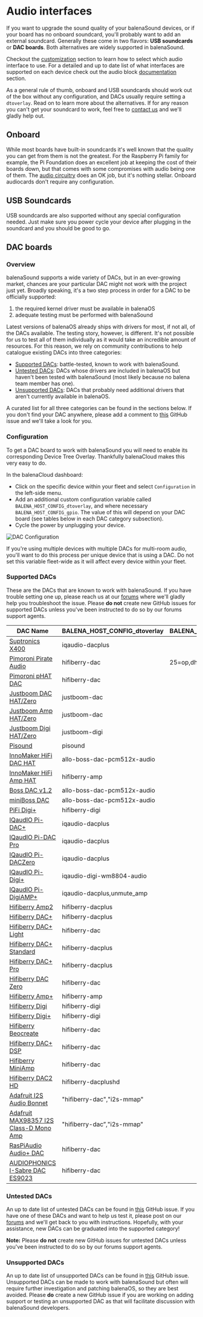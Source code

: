 # Audio interfaces

If you want to upgrade the sound quality of your balenaSound devices, or if your board has no onboard soundcard, you'll probably want to add an external soundcard. Generally these come in two flavors: **USB soundcards** or **DAC boards**. Both alternatives are widely supported in balenaSound.

Checkout the [customization](https://balena-sound.pages.dev/customization) section to learn how to select which audio interface to use. For a detailed and up to date list of what interfaces are supported on each device check out the audio block [documentation](https://github.com/balenablocks/audio#supported-devices) section.

As a general rule of thumb, onboard and USB soundcards should work out of the box without any configuration, and DACs usually require setting a `dtoverlay`. Read on to learn more about the alternatives. If for any reason you can't get your soundcard to work, feel free to [contact us](https://balena-sound.pages.dev/support#contact-us) and we'll gladly help out.

## Onboard

While most boards have built-in soundcards it's well known that the quality you can get from them is not the greatest. For the Raspberry Pi family for example, the Pi Foundation does an excellent job at keeping the cost of their boards down, but that comes with some compromises with audio being one of them. The [audio circuitry](https://hackaday.com/2018/07/13/behind-the-pin-how-the-raspberry-pi-gets-its-audio/) does an OK job, but it's nothing stellar. Onboard audiocards don't require any configuration.

## USB Soundcards

USB soundcards are also supported without any special configuration needed. Just make sure you power cycle your device after plugging in the soundcard and you should be good to go.

## DAC boards

### Overview

balenaSound supports a wide variety of DACs, but in an ever-growing market, chances are your particular DAC might not work with the project just yet. Broadly speaking, it's a two step process in order for a DAC to be officially supported:

1. the required kernel driver must be available in balenaOS
2. adequate testing must be performed with balenaSound

Latest versions of balenaOS already ships with drivers for most, if not all, of the DACs available. The testing story, however, is different. It's not possible for us to test all of them individually as it would take an incredible amount of resources. For this reason, we rely on community contributions to help catalogue existing DACs into three categories:

- [Supported DACs](https://balena-sound.pages.dev/audio-interfaces#Supported-DACs): battle-tested, known to work with balenaSound.
- [Untested DACs](https://balena-sound.pages.dev/audio-interfaces#Untested-DACs): DACs whose drivers are included in balenaOS but haven't been tested with balenaSound (most likely because no balena team member has one).
- [Unsupported DACs](https://balena-sound.pages.dev/audio-interfaces#Unsupported-DACs): DACs that probably need additional drivers that aren't currently available in balenaOS.

A curated list for all three categories can be found in the sections below. If you don't find your DAC anywhere, please add a comment to [this](https://github.com/balena-labs-projects/balena-sound/issues/439) GitHub issue and we'll take a look for you.

### Configuration

To get a DAC board to work with balenaSound you will need to enable its corresponding Device Tree Overlay. Thankfully balenaCloud makes this very easy to do.

In the balenaCloud dashboard:

- Click on the specific device within your fleet and select `Configuration` in the left-side menu.
- Add an additional custom configuration variable called `BALENA_HOST_CONFIG_dtoverlay`, and where necessary `BALENA_HOST_CONFIG_gpio`. The value of this will depend on your DAC board (see tables below in each DAC category subsection).
- Cycle the power by unplugging your device.

![DAC Configuration](https://raw.githubusercontent.com/balenalabs/balena-sound/master/docs/images/dac-vars.png)

If you're using multiple devices with multiple DACs for multi-room audio, you'll want to do this process per unique device that is using a DAC. Do not set this variable fleet-wide as it will affect every device within your fleet.

### Supported DACs

These are the DACs that are known to work with balenaSound. If you have trouble setting one up, please reach us at our [forums](https://forums.balena.io/) where we'll gladly help you troubleshoot the issue. Please **do not** create new GitHub issues for supported DACs unless you've been instructed to do so by our forums support agents.

| DAC Name                                     | BALENA_HOST_CONFIG_dtoverlay | BALENA_HOST_CONFIG_gpio |
| -------------------------------------------- | ---------------------------- | ----------------------- |
| [Suptronics X400][1]                         | iqaudio-dacplus              |                         |
| [Pimoroni Pirate Audio][12]                  | hifiberry-dac                | 25=op,dh                |
| [Pimoroni pHAT DAC][2]                       | hifiberry-dac                |                         |
| [Justboom DAC HAT/Zero][3]                   | justboom-dac                 |                         |
| [Justboom Amp HAT/Zero][30]                  | justboom-dac                 |                         |
| [Justboom Digi HAT/Zero][25]                 | justboom-digi                |                         |
| [Pisound][4]                                 | pisound                      |                         |
| [InnoMaker HiFi DAC HAT][8]                  | allo-boss-dac-pcm512x-audio  |                         |
| [InnoMaker HiFi Amp HAT][35]                 | hifiberry-amp                |                         |
| [Boss DAC v1.2][29]                          | allo-boss-dac-pcm512x-audio  |                         |
| [miniBoss DAC][10]                           | allo-boss-dac-pcm512x-audio  |                         |
| [PiFi Digi+][11]                             | hifiberry-digi               |                         |
| [IQaudIO Pi-DAC+][13]                        | iqaudio-dacplus              |                         |
| [IQaudIO Pi-DAC Pro][31]                     | iqaudio-dacplus              |                         |
| [IQaudIO Pi-DACZero][32]                     | iqaudio-dacplus              |                         |
| [IQaudIO Pi-Digi+][33]                       | iqaudio-digi-wm8804-audio    |                         |
| [IQaudIO Pi-DigiAMP+][34]                    | iqaudio-dacplus,unmute_amp   |                         |
| [Hifiberry Amp2][14]                         | hifiberry-dacplus            |                         |
| [Hifiberry DAC+][6]                          | hifiberry-dacplus            |                         |
| [Hifiberry DAC+ Light][15]                   | hifiberry-dac                |                         |
| [Hifiberry DAC+ Standard][16]                | hifiberry-dacplus            |                         |
| [Hifiberry DAC+ Pro][17]                     | hifiberry-dacplus            |                         |
| [Hifiberry DAC Zero][18]                     | hifiberry-dac                |                         |
| [Hifiberry Amp+][19]                         | hifiberry-amp                |                         |
| [Hifiberry Digi][20]                         | hifiberry-digi               |                         |
| [Hifiberry Digi+][21]                        | hifiberry-digi               |                         |
| [Hifiberry Beocreate][22]                    | hifiberry-dac                |                         |
| [Hifiberry DAC+ DSP][23]                     | hifiberry-dac                |                         |
| [Hifiberry MiniAmp][24]                      | hifiberry-dac                |                         |
| [Hifiberry DAC2 HD][27]                      | hifiberry-dacplushd          |                         |
| [Adafruit I2S Audio Bonnet][26]              | "hifiberry-dac","i2s-mmap"   |                         |
| [Adafruit MAX98357 I2S Class-D Mono Amp][28] | "hifiberry-dac”,"i2s-mmap"   |                         |
| [RasPiAudio Audio+ DAC][37]                  | hifiberry-dac                |                         |
| [AUDIOPHONICS I-Sabre DAC ES9023][39]        | hifiberry-dac                |                         |

[1]: http://www.suptronics.com/Xseries/x400.html
[2]: https://shop.pimoroni.com/products/phat-dac
[3]: https://uk.pi-supply.com/products/justboom-dac-hat
[4]: https://blokas.io/pisound/
[5]: https://forums.balena.io/t/regarding-dac-installation-on-balenasound-project/45568/27
[6]: https://www.hifiberry.com/products/dacplus/
[7]: https://forums.balena.io/t/no-sound-from-dac/61343/5
[8]: http://www.inno-maker.com/product/hifi-dac-hat/
[9]: https://github.com/balena-io-experimental/balena-sound/pull/98
[10]: https://allo.com/sparky/miniboss-rpi-zero.html
[11]: http://www.kumantech.com/kuman-sc07-raspberry-pi-hifi-digi-digital-sound-card-i2s-spdif-optical-fiber-for-raspberry-pi-3-2-model-b-b-sc07_p0041.html
[12]: https://shop.pimoroni.com/collections/pirate-audio
[13]: https://www.raspberrypi.org/products/iqaudio-dac-plus/
[14]: https://www.hifiberry.com/shop/boards/hifiberry-amp2/
[15]: https://www.hifiberry.com/shop/boards/hifiberry-dac-light/
[16]: https://www.hifiberry.com/shop/boards/hifiberry-dacplus-rca-version/
[17]: https://www.hifiberry.com/shop/boards/hifiberry-dac-pro/
[18]: https://www.hifiberry.com/shop/boards/hifiberry-dac-zero/
[19]: https://www.hifiberry.com/products/ampplus/
[20]: https://www.hifiberry.com/products/digi/
[21]: https://www.hifiberry.com/products/digiplus/
[22]: https://www.hifiberry.com/beocreate/
[23]: https://www.hifiberry.com/shop/boards/hifiberry-dac-dsp/
[24]: https://www.hifiberry.com/shop/boards/miniamp/
[25]: https://uk.pi-supply.com/products/justboom-digi-hat
[26]: https://www.adafruit.com/product/4037
[27]: https://www.hifiberry.com/shop/boards/hifiberry-dac2-hd/
[28]: https://learn.adafruit.com/adafruit-max98357-i2s-class-d-mono-amp
[29]: https://allo.com/sparky/boss-dac.html
[30]: https://uk.pi-supply.com/products/justboom-amp-hat
[31]: https://www.raspberrypi.org/products/iqaudio-dac-pro/
[32]: http://www.thepilocator.com/Product/Info/iqaudio-pi-daczero-full-hd-audio-card-mmp
[33]: https://shop.pimoroni.com/products/pi-digi?variant=33370425994
[34]: https://www.raspberrypi.org/products/iqaudio-digiamp-plus/
[35]: https://www.inno-maker.com/product/hifi-amp-hat/
[36]: https://github.com/balena-io-experimental/balena-sound/issues/385
[37]: https://raspiaudio.com/produit/audio
[38]: https://github.com/balena-io-experimental/balena-sound/issues/355
[39]: https://www.audiophonics.fr/fr/dac-et-interfaces-pour-raspberry-pi/audiophonics-i-sabre-dac-es9023-tcxo-raspberry-pi-a-b-20-i2s-p-9978.html
[40]: https://github.com/balena-io-experimental/balena-sound/issues/345

### Untested DACs

An up to date list of untested DACs can be found in [this](https://github.com/balena-io-experimental/balena-sound/issues/439) GitHub issue. If you have one of these DACs and want to help us test it, please post on our [forums](https://forums.balena.io/) and we'll get back to you with instructions. Hopefully, with your assistance, new DACs can be graduated into the supported category!

**Note:** Please **do not** create new GitHub issues for untested DACs unless you've been instructed to do so by our forums support agents.

### Unsupported DACs

An up to date list of unsupported DACs can be found in [this](https://github.com/balena-io-experimental/balena-sound/issues/439) GitHub issue. Unsupported DACs can be made to work with balenaSound but often will require further investigation and patching balenaOS, so they are best avoided. Please **do** create a new GitHub issue if you are working on adding support or testing an unsupported DAC as that will facilitate discussion with balenaSound developers.
